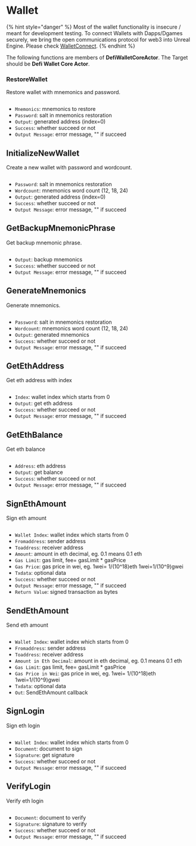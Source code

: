 # Wallet

{% hint style="danger" %}
Most of the wallet functionality is insecure / meant for development testing. To connect Wallets with Dapps/Dgames securely, we bring the open communications protocol for web3 into Unreal Engine. Please check [WalletConnect](walletconnect.md).
{% endhint %}

The following functions are members of **DefiWalletCoreActor**. The Target should be **Defi Wallet Core Actor**.

### RestoreWallet

Restore wallet with mnemonics and password.

<figure><img src="../../../.gitbook/assets/cronos-gamefi-blueprint-RestoreWallet.png" alt=""><figcaption></figcaption></figure>

* `Mnemonics`: mnemonics to restore
* `Password`: salt in mnemonics restoration
* `Output`: generated address (index=0)
* `Success`: whether succeed or not
* `Output Message`: error message, "" if succeed

## InitializeNewWallet

Create a new wallet with password and wordcount.

<figure><img src="../../../.gitbook/assets/cronos-gamefi-blueprint-InitializeNewWallet.png" alt=""><figcaption></figcaption></figure>

* `Password`: salt in mnemonics restoration
* `Wordcount`: mnemonics word count (12, 18, 24)
* `Output`: generated address (index=0)
* `Success`: whether succeed or not
* `Output Message`: error message, "" if succeed

## GetBackupMnemonicPhrase

Get backup mnemonic phrase.

<figure><img src="../../../.gitbook/assets/cronos-gamefi-blueprint-GetBackup" alt=""><figcaption></figcaption></figure>

* `Output`: backup mnemonics
* `Success`: whether succeed or not
* `Output Message`: error message, "" if succeed

## GenerateMnemonics

Generate mnemonics.

<figure><img src="../../../.gitbook/assets/cronos-gamefi-blueprint-GenerateMnemonics.png" alt=""><figcaption></figcaption></figure>

* `Password`: salt in mnemonics restoration
* `Wordcount`: mnemonics word count (12, 18, 24)
* `Output`: generated mnemonics
* `Success`: whether succeed or not
* `Output Message`: error message, "" if succeed

## GetEthAddress

Get eth address with index

<figure><img src="../../../.gitbook/assets/cronos-gamefi-blueprint-GetEthAddress" alt=""><figcaption></figcaption></figure>

* `Index`: wallet index which starts from 0
* `Output`: get eth address
* `Success`: whether succeed or not
* `Output Message`: error message, "" if succeed

## GetEthBalance

Get eth balance

<figure><img src="../../../.gitbook/assets/cronos-gamefi-blueprint-GetEthBalance" alt=""><figcaption></figcaption></figure>

* `Address`: eth address
* `Output`: get balance
* `Success`: whether succeed or not
* `Output Message`: error message, "" if succeed

## SignEthAmount

Sign eth amount

<figure><img src="../../../.gitbook/assets/cronos-gamefi-blueprint-SignEthAmount" alt=""><figcaption></figcaption></figure>

* `Wallet Index`: wallet index which starts from 0
* `Fromaddress`: sender address
* `Toaddress`: receiver address
* `Amount`: amount in eth decimal, eg. 0.1 means 0.1 eth
* `Gas Limit`: gas limit, fee= gasLimit \* gasPrice
* `Gas Price`: gas price in wei, eg. 1wei= 1/(10^18)eth 1wei=1/(10^9)gwei
* `Txdata`: optional data
* `Success`: whether succeed or not
* `Output Message`: error message, "" if succeed
* `Return Value`: signed transaction as bytes

## SendEthAmount

Send eth amount

<figure><img src="../../../.gitbook/assets/cronos-gamefi-blueprint-SendEthAmount.png" alt=""><figcaption></figcaption></figure>

* `Wallet Index`: wallet index which starts from 0
* `Fromaddress`: sender address
* `Toaddress`: receiver address
* `Amount in Eth Decimal`: amount in eth decimal, eg. 0.1 means 0.1 eth
* `Gas Limit`: gas limit, fee= gasLimit \* gasPrice
* `Gas Price in Wei`: gas price in wei, eg. 1wei= 1/(10^18)eth 1wei=1/(10^9)gwei
* `Txdata`: optional data
* `Out`: SendEthAmount callback

## SignLogin

Sign eth login

<figure><img src="../../../.gitbook/assets/cronos-gamefi-blueprint-SignLogin" alt=""><figcaption></figcaption></figure>

* `Wallet Index`: wallet index which starts from 0
* `Document`: document to sign
* `Signature`: get signature
* `Success`: whether succeed or not
* `Output Message`: error message, "" if succeed

## VerifyLogin

Verify eth login

<figure><img src="../../../.gitbook/assets/cronos-gamefi-blueprint-VerfiyLogin" alt=""><figcaption></figcaption></figure>

* `Document`: document to verify
* `Signature`: signature to verify
* `Success`: whether succeed or not
* `Output Message`: error message, "" if succeed
